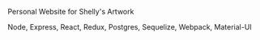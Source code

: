 Personal Website for Shelly's Artwork

Node, Express, React, Redux, Postgres, Sequelize, Webpack, Material-UI
